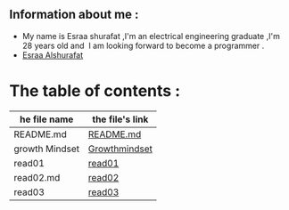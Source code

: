 
## Information about me :
- My name is Esraa shurafat ,I'm an electrical engineering graduate ,I'm 28 years old and  I am looking forward to become a programmer . 
- [Esraa Alshurafat ](https://github.com/EsraaShurafat)


# The table of contents :






|  he file name  | the file's link |
| --- | ----------- |
| README.md | [README.md ](https://esraashurafat.github.io/reading-notes/)   |
| growth Mindset | [Growthmindset ](https://esraashurafat.github.io/reading-notes/mindset)   |
| read01 | [read01](https://esraashurafat.github.io/reading-notes/read01) |
| read02.md | [read02](https://esraashurafat.github.io/reading-notes/read02) |
| read03 | [read03](https://esraashurafat.github.io/reading-notes/read03) |
